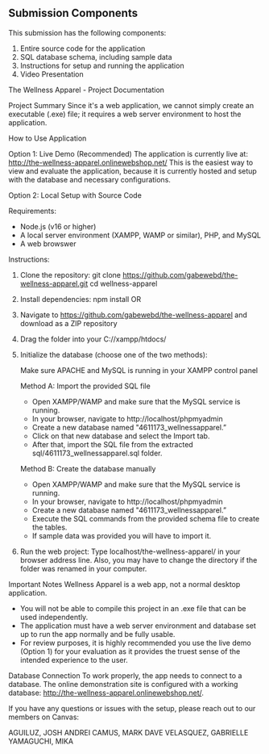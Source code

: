 ## Submission Components

This submission has the following components:
1. Entire source code for the application
2. SQL database schema, including sample data
3. Instructions for setup and running the application
4. Video Presentation

The Wellness Apparel - Project Documentation

Project Summary
Since it's a web application, we cannot simply create an executable (.exe) file; it requires a web server environment to host the application.

How to Use Application

Option 1: Live Demo (Recommended)
The application is currently live at: http://the-wellness-apparel.onlinewebshop.net/
This is the easiest way to view and evaluate the application, because it is currently hosted and setup with the database and necessary configurations.

Option 2: Local Setup with Source Code

Requirements:
- Node.js (v16 or higher)
- A local server environment (XAMPP, WAMP or similar), PHP, and MySQL
- A web browswer

Instructions:

1. Clone the repository:
   git clone https://github.com/gabewebd/the-wellness-apparel.git
   cd wellness-apparel   
2. Install dependencies:      npm install
    OR

1. Navigate to https://github.com/gabewebd/the-wellness-apparel and download as a ZIP repository

2. Drag the folder into your C://xampp/htdocs/

3. Initialize the database (choose one of the two methods):

    Make sure APACHE and MySQL is running in your XAMPP control panel

	Method A: Import the provided SQL file
	- Open XAMPP/WAMP and make sure that the MySQL service is running.
	- In your browser, navigate to http://localhost/phpmyadmin
	- Create a new database named "4611173_wellnessapparel.”
	- Click on that new database and select the Import tab.
	- After that, import the SQL file from the extracted sql/4611173_wellnessapparel.sql folder.

	Method B: Create the database manually
	- Open XAMPP/WAMP and make sure that the MySQL service is running.
	- In your browser, navigate to http://localhost/phpmyadmin
	- Create a new database named "4611173_wellnessapparel.”
	- Execute the SQL commands from the provided schema file to create the tables.
	- If sample data was provided you will have to import it.

 4. Run the web project:
	Type localhost/the-wellness-apparel/ in your browser address line. Also, you may have to change the directory if the folder was renamed in your computer.


Important Notes
Wellness Apparel is a web app, not a normal desktop application.
- You will not be able to compile this project in an .exe file that can be used independently.
- The application must have a web server environment and database set up to run the app normally and be fully usable.
- For review purposes, it is highly recommended you use the live demo (Option 1) for your evaluation as it provides the truest sense of the intended experience to the user.

Database Connection
To work properly, the app needs to connect to a database. The online demonstration site is configured with a working database: http://the-wellness-apparel.onlinewebshop.net/. 

If you have any questions or issues with the setup, please reach out to our members on Canvas:

AGUILUZ, JOSH ANDREI
CAMUS, MARK DAVE
VELASQUEZ, GABRIELLE
YAMAGUCHI, MIKA
